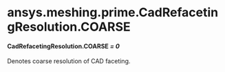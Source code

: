 <a id="ansys-meshing-prime-cadrefacetingresolution-coarse"></a>

# ansys.meshing.prime.CadRefacetingResolution.COARSE

<a id="ansys.meshing.prime.CadRefacetingResolution.COARSE"></a>

#### CadRefacetingResolution.COARSE *= 0*

Denotes coarse resolution of CAD faceting.

<!-- !! processed by numpydoc !! -->
